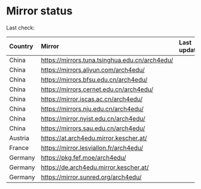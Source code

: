 <script src="./time.js"></script>
# Mirror status
Last check: <script type="text/javascript">localize(1727148417.6902182);</script>

|Country|Mirror|Last update|
|:------|:-----|:----------|
|China|https://mirrors.tuna.tsinghua.edu.cn/arch4edu/|<script type="text/javascript">localize(1727116993);</script>|
|China|https://mirrors.aliyun.com/arch4edu/|<script type="text/javascript">localize(1727116993);</script>|
|China|https://mirrors.bfsu.edu.cn/arch4edu/|<script type="text/javascript">localize(1727116993);</script>|
|China|https://mirrors.cernet.edu.cn/arch4edu/|<script type="text/javascript">localize(1727116993);</script>|
|China|https://mirror.iscas.ac.cn/arch4edu/|<script type="text/javascript">localize(1727116993);</script>|
|China|https://mirrors.nju.edu.cn/arch4edu/|<script type="text/javascript">localize(1727116993);</script>|
|China|https://mirror.nyist.edu.cn/arch4edu/|<script type="text/javascript">localize(1727116993);</script>|
|China|https://mirrors.sau.edu.cn/arch4edu/|<script type="text/javascript">localize(1727116993);</script>|
|Austria|https://at.arch4edu.mirror.kescher.at/|<script type="text/javascript">localize(1727116993);</script>|
|France|https://mirror.lesviallon.fr/arch4edu/|<script type="text/javascript">localize(1727116993);</script>|
|Germany|https://pkg.fef.moe/arch4edu/|<script type="text/javascript">localize(1727116993);</script>|
|Germany|https://de.arch4edu.mirror.kescher.at/|<script type="text/javascript">localize(1727116993);</script>|
|Germany|https://mirror.sunred.org/arch4edu/|<script type="text/javascript">localize(1727116993);</script>|

<script src="./tablefilter/tablefilter.js"></script>
<script src="./table.js"></script>